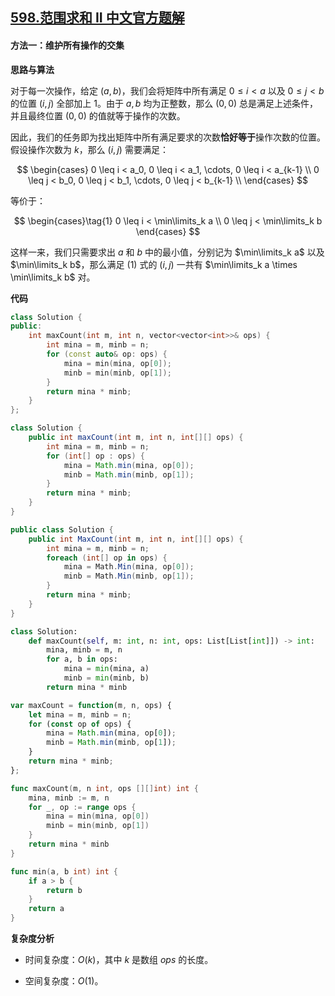## [598.范围求和 II 中文官方题解](https://leetcode.cn/problems/range-addition-ii/solutions/100000/fan-wei-qiu-he-ii-by-leetcode-solution-kcxq)
#### 方法一：维护所有操作的交集

**思路与算法**

对于每一次操作，给定 $(a, b)$，我们会将矩阵中所有满足 $0 \leq i < a$ 以及 $0 \leq j < b$ 的位置 $(i, j)$ 全部加上 $1$。由于 $a, b$ 均为正整数，那么 $(0, 0)$ 总是满足上述条件，并且最终位置 $(0, 0)$ 的值就等于操作的次数。

因此，我们的任务即为找出矩阵中所有满足要求的次数**恰好等于**操作次数的位置。假设操作次数为 $k$，那么 $(i, j)$ 需要满足：

$$
\begin{cases}
    0 \leq i < a_0, 0 \leq i < a_1, \cdots, 0 \leq i < a_{k-1} \\
    0 \leq j < b_0, 0 \leq j < b_1, \cdots, 0 \leq j < b_{k-1} \\
\end{cases}
$$

等价于：

$$
\begin{cases}\tag{1}
    0 \leq i < \min\limits_k a \\
    0 \leq j < \min\limits_k b
\end{cases}
$$

这样一来，我们只需要求出 $a$ 和 $b$ 中的最小值，分别记为 $\min\limits_k a$ 以及 $\min\limits_k b$，那么满足 $(1)$ 式的 $(i, j)$ 一共有 $\min\limits_k a \times \min\limits_k b$ 对。

**代码**

```C++ [sol1-C++]
class Solution {
public:
    int maxCount(int m, int n, vector<vector<int>>& ops) {
        int mina = m, minb = n;
        for (const auto& op: ops) {
            mina = min(mina, op[0]);
            minb = min(minb, op[1]);
        }
        return mina * minb;
    }
};
```

```Java [sol1-Java]
class Solution {
    public int maxCount(int m, int n, int[][] ops) {
        int mina = m, minb = n;
        for (int[] op : ops) {
            mina = Math.min(mina, op[0]);
            minb = Math.min(minb, op[1]);
        }
        return mina * minb;
    }
}
```

```C# [sol1-C#]
public class Solution {
    public int MaxCount(int m, int n, int[][] ops) {
        int mina = m, minb = n;
        foreach (int[] op in ops) {
            mina = Math.Min(mina, op[0]);
            minb = Math.Min(minb, op[1]);
        }
        return mina * minb;
    }
}
```

```Python [sol1-Python3]
class Solution:
    def maxCount(self, m: int, n: int, ops: List[List[int]]) -> int:
        mina, minb = m, n
        for a, b in ops:
            mina = min(mina, a)
            minb = min(minb, b)
        return mina * minb
```

```JavaScript [sol1-JavaScript]
var maxCount = function(m, n, ops) {
    let mina = m, minb = n;
    for (const op of ops) {
        mina = Math.min(mina, op[0]);
        minb = Math.min(minb, op[1]);
    }
    return mina * minb;
};
```

```go [sol1-Golang]
func maxCount(m, n int, ops [][]int) int {
    mina, minb := m, n
    for _, op := range ops {
        mina = min(mina, op[0])
        minb = min(minb, op[1])
    }
    return mina * minb
}

func min(a, b int) int {
    if a > b {
        return b
    }
    return a
}
```

**复杂度分析**

- 时间复杂度：$O(k)$，其中 $k$ 是数组 $\textit{ops}$ 的长度。

- 空间复杂度：$O(1)$。